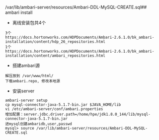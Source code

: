 /var/lib/ambari-server/resources/Ambari-DDL-MySQL-CREATE.sql## ambari install

* 离线安装包共4个
```
3个
https://docs.hortonworks.com/HDPDocuments/Ambari-2.6.1.0/bk_ambari-installation/content/hdp_26_repositories.html
1个
https://docs.hortonworks.com/HDPDocuments/Ambari-2.6.1.0/bk_ambari-installation/content/ambari_repositories.html
```

* 搭建ambari源
```
解压放到 /var/www/html/
下载ambari.repo, 修改本地源
```

* 安装server
``` 
ambari-server setup
cp mysql-connector-java-5.1.7-bin.jar $JAVA_HOME/lib
vi /etc/ambari-server/conf/ambari.properties
增加配置：server.jdbc.driver.path=/home/hpe/jdk1.8.0_144/lib/mysql-connector-java-5.1.7-bin.jar
进mysql创建ambaridb,user,passwd
mysql> source /var/lib/ambari-server/resources/Ambari-DDL-MySQL-CREATE.sql
```

